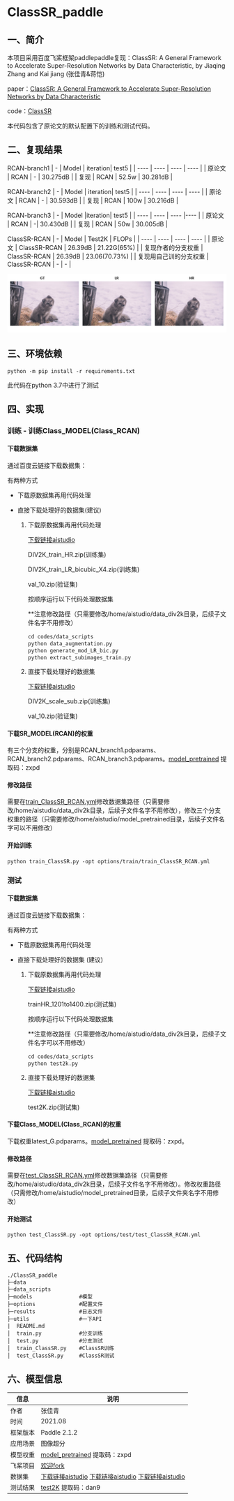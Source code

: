 # ClassSR_paddle
## 一、简介
本项目采用百度飞桨框架paddlepaddle复现：ClassSR: A General Framework to Accelerate Super-Resolution Networks by Data Characteristic, by Jiaqing Zhang and Kai jiang (张佳青&蒋恺)


paper：[ClassSR: A General Framework to Accelerate Super-Resolution Networks by Data Characteristic](https://openaccess.thecvf.com/content/CVPR2021/papers/Kong_ClassSR_A_General_Framework_to_Accelerate_Super-Resolution_Networks_by_Data_CVPR_2021_paper.pdf)

code：[ClassSR](https://github.com/Xiangtaokong/ClassSR)

本代码包含了原论文的默认配置下的训练和测试代码。

## 二、复现结果

RCAN-branch1
| - | Model | iteration| test5 |
|  ----  |  ----  |  ----  |   ----  |
| 原论文 | RCAN | - | 30.275dB |
| 复现 | RCAN | 52.5w | 30.281dB |

RCAN-branch2
| - | Model | iteration| test5 |
|  ----  |  ----  |  ----  | ----  |
| 原论文 | RCAN | - | 30.593dB |
| 复现 | RCAN | 100w | 30.216dB |

RCAN-branch3
| - | Model |iteration| test5 |
|  ----  |  ----  |  ----  |----  |
| 原论文 | RCAN | -| 30.430dB |
| 复现 | RCAN | 50w | 30.005dB |

ClassSR-RCAN
| - | Model | Test2K | FLOPs |
|  ----  |  ----  |  ----  |  ----  |
| 原论文 | ClassSR-RCAN | 26.39dB | 21.22G(65%) |
| 复现作者的分支权重 | ClassSR-RCAN | 26.39dB | 23.06(70.73%) |
| 复现用自己训的分支权重 | ClassSR-RCAN | - | - |

![Results](https://github.com/icey-zhang/ClassSR_paddle/blob/main/results/ClassSR_result.png)

## 三、环境依赖

```
python -m pip install -r requirements.txt
```

此代码在python 3.7中进行了测试

## 四、实现

### 训练 - 训练Class_MODEL(Class_RCAN)

#### 下载数据集

通过百度云链接下载数据集：

有两种方式

- 下载原数据集再用代码处理
- 直接下载处理好的数据集(建议)

  1. 下载原数据集再用代码处理
      
      [下载链接aistudio](https://aistudio.baidu.com/aistudio/datasetdetail/104667)

      DIV2K_train_HR.zip(训练集)

      DIV2K_train_LR_bicubic_X4.zip(训练集)

      val_10.zip(验证集)

      按顺序运行以下代码处理数据集

      **注意修改路径（只需要修改/home/aistudio/data_div2k目录，后续子文件名字不用修改）

      ```
      cd codes/data_scripts
      python data_augmentation.py
      python generate_mod_LR_bic.py
      python extract_subimages_train.py
      ```

  2. 直接下载处理好的数据集
  
      [下载链接aistudio](https://aistudio.baidu.com/aistudio/datasetdetail/105748)

      DIV2K_scale_sub.zip(训练集)

      val_10.zip(验证集)
      

#### 下载SR_MODEL(RCAN)的权重

有三个分支的权重，分别是RCAN_branch1.pdparams、RCAN_branch2.pdparams、RCAN_branch3.pdparams。[model_pretrained](https://pan.baidu.com/s/1B4DdsBDaiH74uwcp-oMosw) 提取码：zxpd

#### 修改路径

需要在[train_ClassSR_RCAN.yml](https://github.com/icey-zhang/ClassSR_paddle/blob/main/options/train/train_ClassSR_RCAN.yml)修改数据集路径（只需要修改/home/aistudio/data_div2k目录，后续子文件名字不用修改），修改三个分支权重的路径（只需要修改/home/aistudio/model_pretrained目录，后续子文件名字可以不用修改）

#### 开始训练

```
python train_ClassSR.py -opt options/train/train_ClassSR_RCAN.yml
```

### 测试
#### 下载数据集

通过百度云链接下载数据集：

有两种方式

- 下载原数据集再用代码处理
- 直接下载处理好的数据集 (建议)

  1. 下载原数据集再用代码处理
  
      [下载链接aistudio](https://aistudio.baidu.com/aistudio/datasetdetail/55117)
      
      trainHR_1201to1400.zip(测试集)
      
      按顺序运行以下代码处理数据集

      **注意修改路径（只需要修改/home/aistudio/data_div2k目录，后续子文件名字可以不用修改）

      ```
      cd codes/data_scripts
      python test2k.py
      ```

  2. 直接下载处理好的数据集
  
     [下载链接aistudio](https://aistudio.baidu.com/aistudio/datasetdetail/105748)

      test2K.zip(测试集)

#### 下载Class_MODEL(Class_RCAN)的权重

下载权重latest_G.pdparams。[model_pretrained](https://pan.baidu.com/s/1B4DdsBDaiH74uwcp-oMosw) 提取码：zxpd。

#### 修改路径

需要在[test_ClassSR_RCAN.yml](https://github.com/icey-zhang/ClassSR_paddle/blob/main/options/test/test_ClassSR_RCAN.yml)修改数据集路径（只需要修改/home/aistudio/data_div2k目录，后续子文件名字不用修改）。修改权重路径（只需修改/home/aistudio/model_pretrained目录，后续子文件夹名字不用修改）

#### 开始测试

```
python test_ClassSR.py -opt options/test/test_ClassSR_RCAN.yml
```

## 五、代码结构


```
./ClassSR_paddle
├─data             
├─data_scripts                                          
├─models               #模型
├─options              #配置文件
├─results              #日志文件
├─utils                #一下API                                               
|  README.md                               
│  train.py            #分支训练
│  test.py             #分支测试
│  train_ClassSR.py    #ClassSR训练
│  test_ClassSR.py     #ClassSR测试

```

## 六、模型信息

|  信息   |  说明 |
|  ----  |  ----  |
| 作者 | 张佳青 |
| 时间 | 2021.08 |
| 框架版本 | Paddle 2.1.2 |
| 应用场景 | 图像超分 |
| 模型权重 | [model_pretrained](https://pan.baidu.com/s/1B4DdsBDaiH74uwcp-oMosw) 提取码：zxpd |
| 飞桨项目 | [欢迎fork](https://aistudio.baidu.com/aistudio/projectdetail/2313539?shared=1) |
|  数据集  | [下载链接aistudio](https://aistudio.baidu.com/aistudio/datasetdetail/104667) [下载链接aistudio](https://aistudio.baidu.com/aistudio/datasetdetail/105748) [下载链接aistudio](https://aistudio.baidu.com/aistudio/datasetdetail/55117) |
| 测试结果 | [test2K](https://pan.baidu.com/s/1SBZqFHAy3FG-RZzBfNnefg) 提取码：dan9 |

